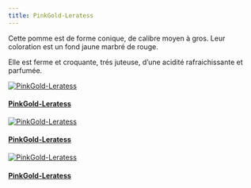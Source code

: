 ```yaml
---
title: PinkGold-Leratess
---
```


Cette pomme est de forme conique, de calibre moyen à gros. Leur coloration est un fond jaune marbré de rouge.

Elle est ferme et croquante, trés juteuse, d’une acidité rafraichissante et parfumée.

<div class="image-container">
    <a class="thumbnail" href="{{ site.baseurl }}/assets/images/nos-produits/pinkgold-leratess-1.jpg">
        <img src="{{ site.baseurl }}/assets/images/nos-produits/pinkgold-leratess-1-vignette.jpg" alt="PinkGold-Leratess" title="PinkGold-Leratess" />
        <h4 class="thumbnail-title">PinkGold-Leratess</h4>
    </a>
    <a class="thumbnail" href="{{ site.baseurl }}/assets/images/nos-produits/pinkgold-leratess-2.jpg">
        <img src="{{ site.baseurl }}/assets/images/nos-produits/pinkgold-leratess-2-vignette.jpg" alt="PinkGold-Leratess" title="PinkGold-Leratess" />
        <h4 class="thumbnail-title">PinkGold-Leratess</h4>
    </a>
    <a class="thumbnail" href="{{ site.baseurl }}/assets/images/nos-produits/pinkgold-leratess-3.jpg">
        <img src="{{ site.baseurl }}/assets/images/nos-produits/pinkgold-leratess-3-vignette.jpg" alt="PinkGold-Leratess" title="PinkGold-Leratess" />
        <h4 class="thumbnail-title">PinkGold-Leratess</h4>
    </a>
</div>

